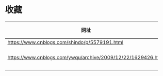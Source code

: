 # 收藏

| 网址                                                         | tag        | 备注 |
| ------------------------------------------------------------ | ---------- | ---- |
| <https://www.cnblogs.com/shindo/p/5579191.html>              | #UML       |      |
| <https://www.cnblogs.com/ywqu/archive/2009/12/22/1629426.html> | #UML时序图 |      |
|                                                              |            |      |

